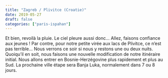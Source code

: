 ```yaml
---
title: "Zagreb / Plivitce (Croatie)"
date: 2019-05-27
draft: false
categories: ["paris-ispahan"]
---
```


Et bien, revoilà la pluie. Le ciel pleure aussi donc… Allez, faisons confiance aux jeunes !
Par contre, pour notre petite virée aux lacs de Plivitce, ce n’est pas terrible… Nous verrons ce soir si nous y restons une ou deux nuits. Quoiqu’il en soit, nous faisons une nouvelle modification de notre itinéraire initial. Nous allons entrer en Bosnie-Herzégovine plus rapidement et plus au Sud. La prochaine ville étape sera Banja Luka, normalement dans 7 ou 8 jours.
